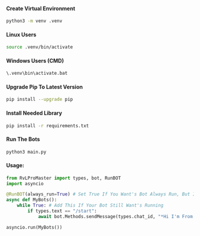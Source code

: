 #### Create Virtual Environment
```bash
python3 -m venv .venv
```
#### Linux Users
```bash
source .venv/bin/activate
```
#### Windows Users (CMD)
```bat
\.venv\bin\activate.bat
```
#### Upgrade Pip To Latest Version
```bash
pip install --upgrade pip
```
#### Install Needed Library 
```bash
pip install -r requirements.txt
```
#### Run The Bots
```bash
python3 main.py
```

#### Usage:
```python
from RvLProMaster import types, bot, RunBOT
import asyncio

@RunBOT(always_run=True) # Set True If You Want's Bot Always Run, But If You Set False BOT Only Run Just Once
async def MyBots():
    while True: # Add This If Your Bot Still Want's Running
        if types.text == "/start":
            await bot.Methods.sendMessage(types.chat_id, "*Hi I'm From `/start`*","MarkdownV2")

asyncio.run(MyBots())
